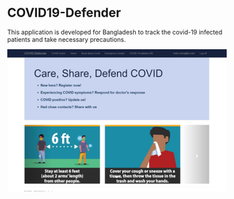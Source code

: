 # COVID19-Defender
This application is developed for Bangladesh to track the covid-19 infected patients and take necessary precautions.

![plot](./CEN511_Covid19/CEN511_Covid19/img/home.JPG)
